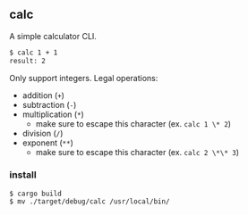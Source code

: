 ## calc

A simple calculator CLI. 

```bash
$ calc 1 + 1
result: 2
```

Only support integers. Legal operations:
- addition (`+`)
- subtraction (`-`)
- multiplication (`*`)
    - make sure to escape this character (ex. `calc 1 \* 2`)
- division (`/`)
- exponent (`**`)
    - make sure to escape this character (ex. `calc 2 \*\* 3`)

### install

```
$ cargo build
$ mv ./target/debug/calc /usr/local/bin/
```
